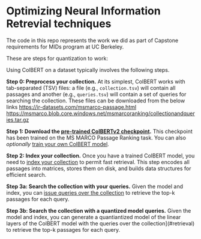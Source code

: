 # Optimizing Neural Information Retrevial techniques

The code in this repo represents the work we did as part of Capstone requirements for MIDs program at UC Berkeley.

These are steps for quantization to work:

Using ColBERT on a dataset typically involves the following steps.

**Step 0: Preprocess your collection.** At its simplest, ColBERT works with tab-separated (TSV) files: a file (e.g., `collection.tsv`) will contain all passages and another (e.g., `queries.tsv`) will contain a set of queries for searching the collection. These files can be downloaded from the below links
https://ir-datasets.com/msmarco-passage.html
https://msmarco.blob.core.windows.net/msmarcoranking/collectionandqueries.tar.gz

**Step 1: Download the [pre-trained ColBERTv2 checkpoint](https://downloads.cs.stanford.edu/nlp/data/colbert/colbertv2/colbertv2.0.tar.gz).** This checkpoint has been trained on the MS MARCO Passage Ranking task. You can also _optionally_ [train your own ColBERT model](#training).

**Step 2: Index your collection.** Once you have a trained ColBERT model, you need to [index your collection](#indexing) to permit fast retrieval. This step encodes all passages into matrices, stores them on disk, and builds data structures for efficient search.

**Step 3a: Search the collection with your queries.** Given the model and index, you can [issue queries over the collection](#retrieval) to retrieve the top-k passages for each query.

**Step 3b: Search the collection with a quantized model queries.** Given the model and index, you can generate a quantiantized model of the linear layers of the ColBERT model with the queries over the collection](#retrieval) to retrieve the top-k passages for each query.

